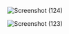 ![Screenshot (124)](https://github.com/aniigupta/Image-Search-Engine/assets/114833203/3b98ff90-553e-406f-91e1-e875f62d3dcb)
































![Screenshot (123)](https://github.com/aniigupta/Image-Search-Engine/assets/114833203/d841dd3e-40e4-40d6-a9c9-cda3e8f62c98)
